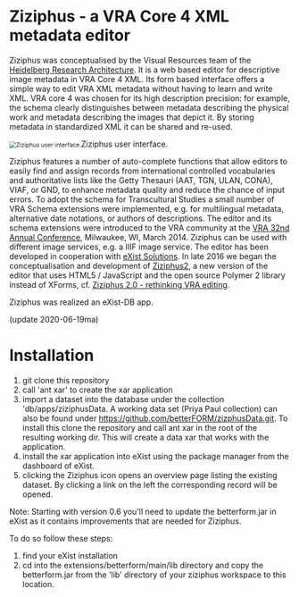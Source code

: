 # Ziziphus - a VRA Core 4 XML metadata editor

Ziziphus was conceptualised by the Visual Resources team of the [Heidelberg Research Architecture](http://hra.uni-hd.de). It is a web based editor for descriptive image metadata in VRA Core 4 XML. Its form based interface offers a simple way to edit VRA XML metadata without having to learn and write XML. VRA core 4 was chosen for its high description precision: for example, the schema clearly distinguishes between metadata describing the physical work and metadata describing the images that depict it. By storing metadata in standardized XML it can be shared and re-used.

<img src="C:\Users\marnold1\Desktop\ziziphus_interface.png" alt="Ziziphus user interface." style="zoom:75%;" />Ziziphus user interface.

Ziziphus features a number of auto-complete functions that allow editors to easily find and assign records from international controlled vocabularies and authoritative lists like the Getty Thesauri (AAT, TGN, ULAN, CONA), VIAF, or GND, to enhance metadata quality and reduce the chance of input errors. To adopt the schema for Transcultural Studies a small number of VRA Schema extensions were implemented, e.g. for multilingual metadata, alternative date notations, or authors of descriptions. The editor and its schema extensions were introduced to the VRA community at the [VRA 32nd Annual Conference](https://www.slideshare.net/MatthiasArnold/vr-acore-unboundarnold20140313public), Milwaukee, WI, March 2014. Ziziphus can be used with different image services, e.g. a IIIF image service. The editor has been developed in cooperation with [eXist Solutions](http://existsolutions.com). In late 2016 we began the conceptualisation and development of [Ziziphus2](), a new version of the editor that uses HTML5 / JavaScript and the open source Polymer 2 library instead of XForms, cf. [Ziziphus 2.0 - rethinking VRA editing](https://github.com/exc-asia-and-europe/ziziphus2/wiki#ziziphus-20---rethinking-vra-editing). 

Ziziphus was realized an eXist-DB app.

(update 2020-06-19ma)

# Installation

1. git clone this repository
2. call 'ant xar' to create the xar application
3. import a dataset into the database under the collection 'db/apps/ziziphusData. A working data set (Priya Paul collection) can also be found under https://github.com/betterFORM/zizphusData.git. To install this clone the repository and call ant xar in the root of the resulting working dir. This will create a data xar that works with the application.
4. install the xar application into eXist using the package manager from the dashboard of eXist.
5. clicking the Ziziphus icon opens an overview page listing the existing dataset. By clicking a link on the left the corresponding record will be opened.

Note:
Starting with version 0.6 you'll need to update the betterform.jar in eXist as it contains improvements that are needed for Ziziphus.

To do so follow these steps:

1. find your eXist installation
2. cd into the extensions/betterform/main/lib directory and copy the betterform.jar from the 'lib' directory of your ziziphus workspace to this location.

